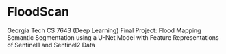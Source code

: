 # FloodScan
Georgia Tech CS 7643 (Deep Learning) Final Project: Flood Mapping Semantic Segmentation using a U-Net Model with Feature Representations of Sentinel1 and Sentinel2 Data
